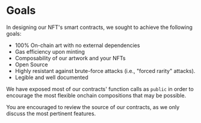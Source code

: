 # Goals

In designing our NFT's smart contracts, we sought to achieve the following goals:

* 100% On-chain art with no external dependencies
* Gas efficiency upon minting
* Composability of our artwork and your NFTs
* Open Source
* Highly resistant against brute-force attacks (i.e., "forced rarity" attacks).
* Legible and well documented

We have exposed most of our contracts' function calls as `public` in order to encourage the most flexible onchain compositions that may be possible.&#x20;

You are encouraged to review the source of our contracts, as we only discuss the most pertinent features.





